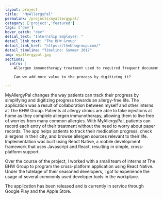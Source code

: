 ```yaml
---
layout: project
title:  "MyAllergyPal"
permalink: /projects/myallergypal/
category: ['project','featured']
tags: ['dev']
hover_catch: "dev"
detial_text: "Internship Employer: "
detail_link_text: "The BHW Group"
detail_link_href: "https://thebhwgroup.com/"
detail_timeline: "Timeline: Summer 2017"
img: myallergypal.jpg
sections:
  intro: |
    Allergen immunotherapy treatment used to required frequent documentation of symptoms, resulting in a small mountain of paper.

    Can we add more value to the process by digitizing it?

---
```


MyAllergyPal changes the way patients can track their progress by simplifying and digitizing progress towards an allergy-free life. The application was a result of collaboration between myself and other interns at The BHW Group. Patients at allergy clinics are able to take injections at home as they complete allergen immunotherapy, allowing them to live free of worries from many common allergies. With MyAllergyPal, patients can record each entry of their treatment without the need to worry about paper records.  The app helps patients to track their medication progress, check allergens in their city, and browse allergen sources relevant to their life. Implementation was built using React Native, a mobile development framework that uses Javascript and React, resulting in simple, cross-platform support.

Over the course of the project, I worked with a small team of interns at The BHW Group to program the cross-platform application using React Native. Under the tutelage of their seasoned developers, I got to experience the usage of several commonly used developer tools in the workplace.

The application has been released and is currently in service through Google Play and the Apple Store.